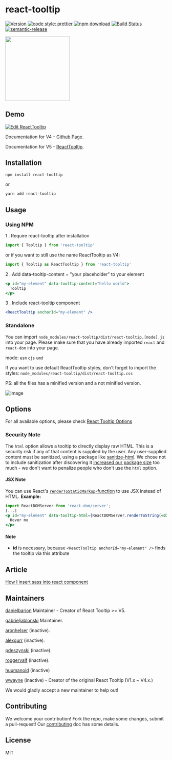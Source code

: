 # react-tooltip

[![Version](http://img.shields.io/npm/v/react-tooltip.svg)](https://www.npmjs.org/package/react-tooltip)
[![code style: prettier](https://img.shields.io/badge/code_style-prettier-ff69b4.svg)](https://github.com/prettier/prettier)
[![npm download][download-image]][download-url]
[![Build Status](https://travis-ci.org/wwayne/react-tooltip.svg?branch=master)](https://travis-ci.org/wwayne/react-tooltip)
[![semantic-release](https://img.shields.io/badge/%20%20%F0%9F%93%A6%F0%9F%9A%80-semantic--release-e10079.svg)](https://github.com/semantic-release/semantic-release)

[download-image]: https://img.shields.io/npm/dm/react-tooltip.svg?style=flat-square
[download-url]: https://npmjs.org/package/react-tooltip

<p>
  <a href="https://www.digitalocean.com/?refcode=0813b3be1161&utm_campaign=Referral_Invite&utm_medium=Referral_Program&utm_source=badge">
    <img src="https://opensource.nyc3.cdn.digitaloceanspaces.com/attribution/assets/PoweredByDO/DO_Powered_by_Badge_blue.svg" width="201px">
  </a>
</p>

## Demo

[![Edit ReactTooltip](https://codesandbox.io/static/img/play-codesandbox.svg)](https://codesandbox.io/s/still-monad-yfi4fn?fontsize=14&hidenavigation=1&theme=dark)

Documentation for V4 - [Github Page](https://reacttooltip.github.io/react-tooltip/).

Documentation for V5 - [ReactTooltip](https://react-tooltip.com/docs/getting-started).

## Installation

```sh
npm install react-tooltip
```

or

```sh
yarn add react-tooltip
```

## Usage

### Using NPM

1 . Require react-tooltip after installation

```js
import { Tooltip } from 'react-tooltip'
```

or if you want to still use the name ReactTooltip as V4:

```js
import { Tooltip as ReactTooltip } from 'react-tooltip'
```

2 . Add data-tooltip-content = "your placeholder" to your element

```jsx
<p id="my-element" data-tooltip-content="hello world">
  Tooltip
</p>
```

3 . Include react-tooltip component

```jsx
<ReactTooltip anchorId="my-element" />
```

### Standalone

You can import `node_modules/react-tooltip/dist/react-tooltip.[mode].js` into your page. Please make sure that you have already imported `react` and `react-dom` into your page.

mode: `esm` `cjs` `umd`

If you want to use default ReactTooltip styles, don't forget to import the styles: `node_modules/react-tooltip/dist/react-tooltip.css`

PS: all the files has a minified version and a not minified version.

![image](https://user-images.githubusercontent.com/9615850/205637814-c0ef01ae-bd77-4e7f-b4bf-df502c71e5c3.png)

## Options

For all available options, please check [React Tooltip Options](https://react-tooltip.com/docs/options)

### Security Note

The `html` option allows a tooltip to directly display raw HTML. This is a security risk if any of that content is supplied by the user. Any user-supplied content must be sanitized, using a package like [sanitize-html](https://www.npmjs.com/package/sanitize-html). We chose not to include sanitization after discovering it [increased our package size](https://github.com/wwayne/react-tooltip/issues/429) too much - we don't want to penalize people who don't use the `html` option.

#### JSX Note

You can use React's [`renderToStaticMarkup`-function](https://reactjs.org/docs/react-dom-server.html#rendertostaticmarkup) to use JSX instead of HTML.
**Example:**

```jsx
import ReactDOMServer from 'react-dom/server';
[...]
<p id="my-element" data-tooltip-html={ReactDOMServer.renderToString(<div>I am <b>JSX</b> content</div>)}>
  Hover me
</p>
```

#### Note

- **id** is necessary, because `<ReactTooltip anchorId="my-element" />` finds the tooltip via this attribute

## Article

[How I insert sass into react component](https://medium.com/@wwayne_me/how-i-insert-sass-into-my-npm-react-component-b46b9811c226#.gi4hxu44a)

## Maintainers

[danielbarion](https://github.com/danielbarion) Maintainer - Creator of React Tooltip >= V5.

[gabrieljablonski](https://github.com/gabrieljablonski) Maintainer.

[aronhelser](https://github.com/aronhelser) (inactive).

[alexgurr](https://github.com/alexgurr) (inactive).

[pdeszynski](https://github.com/pdeszynski) (inactive).

[roggervalf](https://github.com/roggervalf) (inactive).

[huumanoid](https://github.com/huumanoid) (inactive)

[wwayne](https://github.com/wwayne) (inactive) - Creator of the original React Tooltip (V1.x ~ V4.x.)


We would gladly accept a new maintainer to help out!

## Contributing

We welcome your contribution! Fork the repo, make some changes, submit a pull-request! Our [contributing](contributing.md) doc has some details.

## License

MIT
